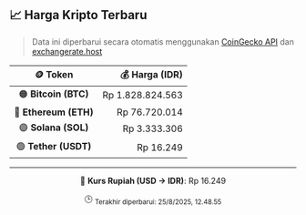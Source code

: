 

<!-- HARGA_KRIPTO -->
## 📈 Harga Kripto Terbaru

> Data ini diperbarui secara otomatis menggunakan [CoinGecko API](https://www.coingecko.com/) dan [exchangerate.host](https://exchangerate.host/)

<div align="center">

| 🪙 Token | 💰 Harga (IDR) |
|:------:|---------------:|
| 🟠 **Bitcoin (BTC)**   | Rp 1.828.824.563 |
| 🔵 **Ethereum (ETH)**  | Rp 76.720.014 |
| 🟣 **Solana (SOL)**    | Rp 3.333.306 |
| 🟢 **Tether (USDT)**   | Rp 16.249 |

---

💱 **Kurs Rupiah (USD → IDR)**: Rp 16.249

🕒 <sub>Terakhir diperbarui: 25/8/2025, 12.48.55</sub>

</div>
<!-- /HARGA_KRIPTO -->